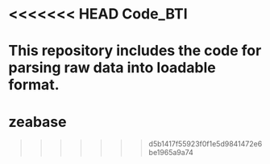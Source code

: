 <<<<<<< HEAD
Code_BTI
========
This repository includes the code for parsing raw data into loadable format. 
=======
zeabase
=======
>>>>>>> d5b1417f55923f0f1e5d9841472e6be1965a9a74
